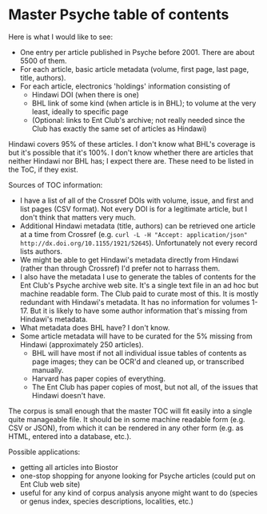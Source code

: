 
# Master Psyche table of contents

Here is what I would like to see:

- One entry per article published in Psyche before 2001.  There are
  about 5500 of them.
- For each article, basic article metadata (volume, first page, last page, title,
  authors).
- For each article, electronics 'holdings' information consisting of
  * Hindawi DOI (when there is one)
  * BHL link of some kind (when article is in BHL); to volume at the
     very least, ideally to specific page
  * (Optional: links to Ent Club's archive; not really needed since
     the Club has exactly the same set of articles as Hindawi)

Hindawi covers 95% of these articles.  I don't know what BHL's
coverage is but it's possible that it's 100%.  I don't know whether
there are articles that neither Hindawi nor BHL has; I expect there
are.  These need to be listed in the ToC, if they exist.

Sources of TOC information:

- I have a list of all of the Crossref DOIs with volume, issue, and first
  and list pages (CSV format).  Not every DOI is for a legitimate
  article, but I don't think that matters very much.
- Additional Hindawi metadata (title, authors) can be retrieved one article at a time
  from Crossref (e.g. `curl -L -H "Accept: application/json" http://dx.doi.org/10.1155/1921/52645`).
  Unfortunately not every record lists authors.
- We might be able to get Hindawi's metadata directly from Hindawi
  (rather than through Crossref) I'd prefer not to harrass them.
- I also have the metadata I use to generate the tables of contents
  for the Ent Club's Psyche archive web site.  It's a single text file in 
  an ad hoc but machine readable form.  The Club paid to curate most
  of this.  It is mostly redundant with Hindawi's metadata.  It has no
  information for volumes 1-17.  But it is likely to have some author
  information that's missing from Hindawi's metadata.
- What metadata does BHL have? I don't know.
- Some article metadata will have to be curated for the 5% missing
  from Hindawi (approximately 250 articles).  
  * BHL will have most if
    not all individual issue tables of contents as page images; they can be
    OCR'd and cleaned up, or transcribed manually.
  * Harvard has paper copies of everything.
  * The Ent Club has paper copies of
    most, but not all, of the issues that Hindawi doesn't have.

The corpus is small enough that the master TOC will fit easily into a
single quite manageable file.  It should be in some machine readable
form (e.g. CSV or JSON), from which it can be rendered in any other
form (e.g. as HTML, entered into a database, etc.).

Possible applications:
* getting all articles into Biostor
* one-stop shopping for anyone looking for Psyche articles (could put
  on Ent Club web site)
* useful for any kind of corpus analysis anyone might want to do
  (species or genus index, species descriptions, localities, etc.)
